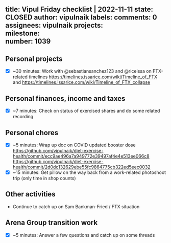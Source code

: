 title:	Vipul Friday checklist | 2022-11-11
state:	CLOSED
author:	vipulnaik
labels:	
comments:	0
assignees:	vipulnaik
projects:	
milestone:	
number:	1039
--
## Personal projects

- [x] ~30 minutes: Work with @sebastiansanchez123 and @riceissa on FTX-related timelines https://timelines.issarice.com/wiki/Timeline_of_FTX and https://timelines.issarice.com/wiki/Timeline_of_FTX_collapse

## Personal finances, income and taxes

- [x] ~7 minutes: Check on status of exercised shares and do some related recording

## Personal chores

- [x] ~5 minutes: Wrap up doc on COVID updated booster dose https://github.com/vipulnaik/diet-exercise-health/commit/ecc9ae496a7a949772e39497af4e4e513ee066c8 https://github.com/vipulnaik/diet-exercise-health/commit/2d0dc132629ebe55fc9864775cb322ed5eec0032
- [x] ~15 minutes: Get pillow on the way back from a work-related photoshoot trip (only time in shop counts)

## Other activities

- Continue to catch up on Sam Bankman-Fried / FTX situation

## Arena Group transition work

- [x] ~5 minutes: Answer a few questions and catch up on some threads
